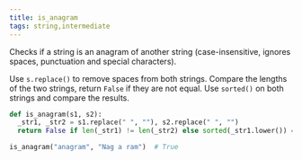 ```yaml
---
title: is_anagram
tags: string,intermediate
---
```


Checks if a string is an anagram of another string (case-insensitive, ignores spaces, punctuation and special characters).

Use `s.replace()` to remove spaces from both strings.
Compare the lengths of the two strings, return `False` if they are not equal.
Use `sorted()` on both strings and compare the results.

```py
def is_anagram(s1, s2):
  _str1, _str2 = s1.replace(" ", ""), s2.replace(" ", "")
  return False if len(_str1) != len(_str2) else sorted(_str1.lower()) == sorted(_str2.lower())
```

```py
is_anagram("anagram", "Nag a ram")  # True
```

